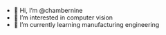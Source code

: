 - 👋 Hi, I’m @chambernine
- 👀 I’m interested in computer vision
- 🌱 I’m currently learning manufacturing engineering

<!---
chambernine/chambernine is a ✨ special ✨ repository because its `README.md` (this file) appears on your GitHub profile.
You can click the Preview link to take a look at your changes.
--->
